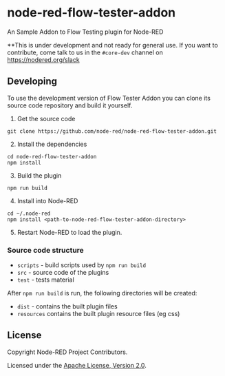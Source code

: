 # node-red-flow-tester-addon

An Sample Addon to Flow Testing plugin for Node-RED

**This is under development and not ready for general use. If you want to contribute, come talk to us in the `#core-dev` channel on https://nodered.org/slack

## Developing

To use the development version of Flow Tester Addon you can clone its source code repository
and build it yourself.

1. Get the source code

```
git clone https://github.com/node-red/node-red-flow-tester-addon.git
```

2. Install the dependencies

```
cd node-red-flow-tester-addon
npm install
```

3. Build the plugin

```
npm run build
```

4. Install into Node-RED

```
cd ~/.node-red
npm install <path-to-node-red-flow-tester-addon-directory>
```

5. Restart Node-RED to load the plugin.

### Source code structure

 - `scripts` - build scripts used by `npm run build`
 - `src` - source code of the plugins
 - `test` - tests material

After `npm run build` is run, the following directories will be created:

 - `dist` - contains the built plugin files
 - `resources` contains the built plugin resource files (eg css)

## License

Copyright Node-RED Project Contributors.

Licensed under the [Apache License, Version 2.0](LICENSE).
